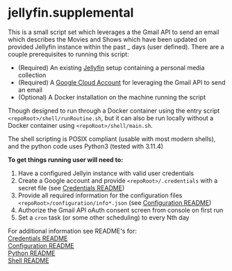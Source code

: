 # jellyfin.supplemental

This is a small script set which leverages a the Gmail API to send an email which describes the Movies and Shows which have been updated on provided Jellyfin instance within the past _ days (user defined). There are a couple prerequisites to running this script:<br>

- (Required) An existing [Jellyfin](https://jellyfin.org) setup containing a personal media collection
- (Required) A [Google Cloud Account](https://console.cloud.google.com/) for leveraging the Gmail API to send an email
- (Optional) A Docker installation on the machine running the script

Though designed to run through a Docker container using the entry script `<repoRoot>/shell/runRoutine.sh`, but it can also be run locally without a Docker container using `<repoRoot>/shell/main.sh`.

The shell scripting is POSIX compliant (usable with most modern shells), and the python code uses Python3 (tested with 3.11.4)

**To get things running user will need to:**

1. Have a configured Jellyin instance with valid user credentials
2. Create a Google account and provide `<repoRoot>/.credentials` with a secret file (see [Credentials README](.credentials/README.md))
3. Provide all required information for the configuration files `<repoRoot>/configuration/info*.json` (see [Configuration README](configuration/README.md))
4. Authorize the Gmail API oAuth consent screen from console on first run
5. Set a `cron` task (or some other scheduling) to every Nth day

For additional information see README's for:<br>
[Credentials README](.credentials/README.md)<br>
[Configuration README](configuration/README.md)<br>
[Python README](python/README.md)<br>
[Shell README](shell/README.md)<br>
